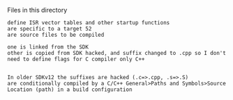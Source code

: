 Files in this directory

	define ISR vector tables and other startup functions
	are specific to a target 52
	are source files to be compiled
	
	one is linked from the SDK
	other is copied from SDK hacked, and suffix changed to .cpp so I don't need to define flags for C compiler only C++
	
	
	In older SDKv12 the suffixes are hacked (.c=>.cpp, .s=>.S)
	are conditionally compiled by a C/C++ General>Paths and Symbols>Source Location (path) in a build configuration